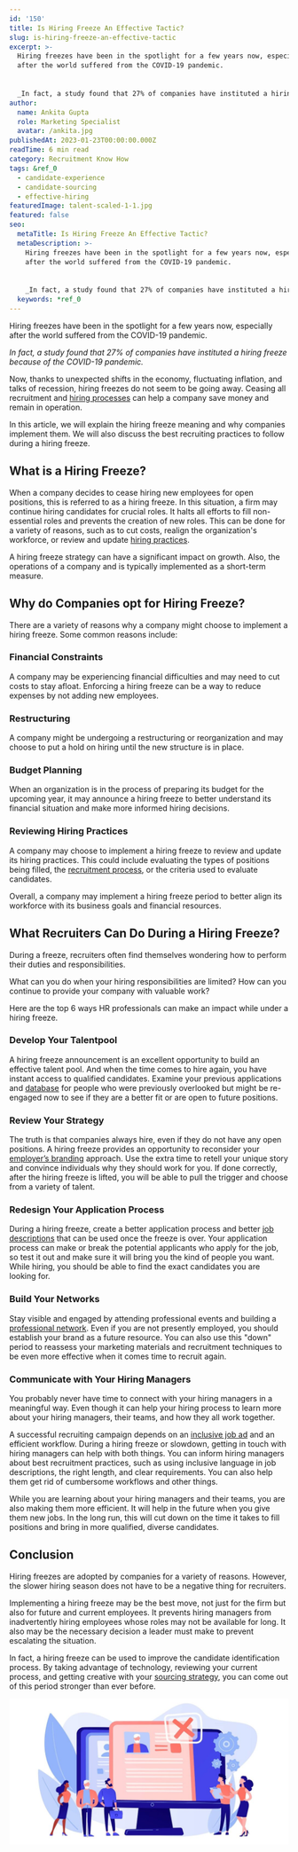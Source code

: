 ```yaml
---
id: '150'
title: Is Hiring Freeze An Effective Tactic?
slug: is-hiring-freeze-an-effective-tactic
excerpt: >-
  Hiring freezes have been in the spotlight for a few years now, especially
  after the world suffered from the COVID-19 pandemic.


  _In fact, a study found that 27% of companies have instituted a hiring...
author:
  name: Ankita Gupta
  role: Marketing Specialist
  avatar: /ankita.jpg
publishedAt: 2023-01-23T00:00:00.000Z
readTime: 6 min read
category: Recruitment Know How
tags: &ref_0
  - candidate-experience
  - candidate-sourcing
  - effective-hiring
featuredImage: talent-scaled-1-1.jpg
featured: false
seo:
  metaTitle: Is Hiring Freeze An Effective Tactic?
  metaDescription: >-
    Hiring freezes have been in the spotlight for a few years now, especially
    after the world suffered from the COVID-19 pandemic.


    _In fact, a study found that 27% of companies have instituted a hiring...
  keywords: *ref_0
---
```


Hiring freezes have been in the spotlight for a few years now, especially after the world suffered from the COVID-19 pandemic.

_In fact, a study found that 27% of companies have instituted a hiring freeze because of the COVID-19 pandemic._

<!--more-->

Now, thanks to unexpected shifts in the economy, fluctuating inflation, and talks of recession, hiring freezes do not seem to be going away. Ceasing all recruitment and [hiring processes](https://www.thetalentpool.ai) can help a company save money and remain in operation.

In this article, we will explain the hiring freeze meaning and why companies implement them. We will also discuss the best recruiting practices to follow during a hiring freeze.

## **What is a Hiring Freeze?**

When a company decides to cease hiring new employees for open positions, this is referred to as a hiring freeze. In this situation, a firm may continue hiring candidates for crucial roles. It halts all efforts to fill non-essential roles and prevents the creation of new roles. This can be done for a variety of reasons, such as to cut costs, realign the organization's workforce, or review and update [hiring practices](https://www.thetalentpool.ai/blogs/increase-hiring-efficiency-by-tracking-these-key-parameters).

A hiring freeze strategy can have a significant impact on growth. Also, the operations of a company and is typically implemented as a short-term measure.

## **Why do Companies opt for Hiring Freeze?**

There are a variety of reasons why a company might choose to implement a hiring freeze. Some common reasons include:

### **Financial Constraints**

A company may be experiencing financial difficulties and may need to cut costs to stay afloat. Enforcing a hiring freeze can be a way to reduce expenses by not adding new employees.

### **Restructuring**

A company might be undergoing a restructuring or reorganization and may choose to put a hold on hiring until the new structure is in place.

### **Budget Planning**

When an organization is in the process of preparing its budget for the upcoming year, it may announce a hiring freeze to better understand its financial situation and make more informed hiring decisions.

### **Reviewing Hiring Practices**

A company may choose to implement a hiring freeze to review and update its hiring practices. This could include evaluating the types of positions being filled, the [recruitment process](https://www.thetalentpool.ai/blogs/3-key-recruitment-metrics-quantify-your-talent-acquisition-process), or the criteria used to evaluate candidates.

Overall, a company may implement a hiring freeze period to better align its workforce with its business goals and financial resources.

## **What Recruiters Can Do During a Hiring Freeze?**

During a freeze, recruiters often find themselves wondering how to perform their duties and responsibilities.

What can you do when your hiring responsibilities are limited? How can you continue to provide your company with valuable work?

Here are the top 6 ways HR professionals can make an impact while under a hiring freeze.

### **Develop Your Talentpool**

A hiring freeze announcement is an excellent opportunity to build an effective talent pool. And when the time comes to hire again, you have instant access to qualified candidates. Examine your previous applications and [database](https://www.thetalentpool.ai/blogs/how-to-better-manage-your-candidate-database-in-a-few-simple-ways) for people who were previously overlooked but might be re-engaged now to see if they are a better fit or are open to future positions.

### **Review Your Strategy**

The truth is that companies always hire, even if they do not have any open positions. A hiring freeze provides an opportunity to reconsider your [employer’s branding](https://www.thetalentpool.ai/blogs/7-ways-boost-your-employer-brand) approach. Use the extra time to retell your unique story and convince individuals why they should work for you. If done correctly, after the hiring freeze is lifted, you will be able to pull the trigger and choose from a variety of talent.

### **Redesign Your Application Process**

During a hiring freeze, create a better application process and better [job descriptions](https://www.thetalentpool.ai/blogs/why-job-description-important-in-recruitment-these-days) that can be used once the freeze is over. Your application process can make or break the potential applicants who apply for the job, so test it out and make sure it will bring you the kind of people you want. While hiring, you should be able to find the exact candidates you are looking for.

### **Build Your Networks**

Stay visible and engaged by attending professional events and building a [professional network](https://www.thetalentpool.ai/blogs/4-recruitment-communities-should-join-build-network). Even if you are not presently employed, you should establish your brand as a future resource. You can also use this "down" period to reassess your marketing materials and recruitment techniques to be even more effective when it comes time to recruit again.

### **Communicate with Your Hiring Managers**

You probably never have time to connect with your hiring managers in a meaningful way. Even though it can help your hiring process to learn more about your hiring managers, their teams, and how they all work together.

A successful recruiting campaign depends on an [inclusive job ad](https://www.thetalentpool.ai/blogs/how-to-write-inclusive-job-descriptions) and an efficient workflow. During a hiring freeze or slowdown, getting in touch with hiring managers can help with both things. You can inform hiring managers about best recruitment practices, such as using inclusive language in job descriptions, the right length, and clear requirements. You can also help them get rid of cumbersome workflows and other things.

While you are learning about your hiring managers and their teams, you are also making them more efficient. It will help in the future when you give them new jobs. In the long run, this will cut down on the time it takes to fill positions and bring in more qualified, diverse candidates.

## **Conclusion**

Hiring freezes are adopted by companies for a variety of reasons. However, the slower hiring season does not have to be a negative thing for recruiters.

Implementing a hiring freeze may be the best move, not just for the firm but also for future and current employees. It prevents hiring managers from inadvertently hiring employees whose roles may not be available for long. It also may be the necessary decision a leader must make to prevent escalating the situation.

In fact, a hiring freeze can be used to improve the candidate identification process. By taking advantage of technology, reviewing your current process, and getting creative with your [sourcing strategy](https://www.thetalentpool.ai/blogs/5-candidate-sourcing-strategies-find-the-right-talent), you can come out of this period stronger than ever before.

![hiring talent](images/talent-scaled-1-1-1024x535.jpg)
